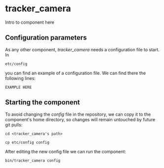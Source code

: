 # tracker_camera
Intro to component here


## Configuration parameters
As any other component, *tracker_camera* needs a configuration file to start. In
```
etc/config
```
you can find an example of a configuration file. We can find there the following lines:
```
EXAMPLE HERE
```

## Starting the component
To avoid changing the *config* file in the repository, we can copy it to the component's home directory, so changes will remain untouched by future git pulls:

```
cd <tracker_camera's path> 
```
```
cp etc/config config
```

After editing the new config file we can run the component:

```
bin/tracker_camera config
```
